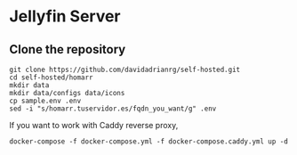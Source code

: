 # Jellyfin Server

## Clone the repository

```
git clone https://github.com/davidadrianrg/self-hosted.git
cd self-hosted/homarr
mkdir data
mkdir data/configs data/icons
cp sample.env .env
sed -i "s/homarr.tuservidor.es/fqdn_you_want/g" .env
```

If you want to work with Caddy reverse proxy,

```
docker-compose -f docker-compose.yml -f docker-compose.caddy.yml up -d
```
